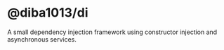 # @diba1013/di

A small dependency injection framework using constructor injection and asynchronous services.
